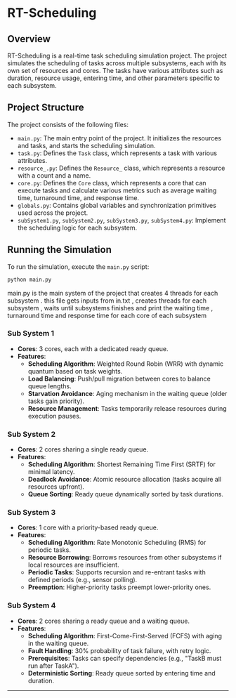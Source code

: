 # RT-Scheduling

## Overview

RT-Scheduling is a real-time task scheduling simulation project. The project simulates the scheduling of tasks across multiple subsystems, each with its own set of resources and cores. The tasks have various attributes such as duration, resource usage, entering time, and other parameters specific to each subsystem.

## Project Structure

The project consists of the following files:

- `main.py`: The main entry point of the project. It initializes the resources and tasks, and starts the scheduling simulation.
- `task.py`: Defines the `Task` class, which represents a task with various attributes.
- `resource_.py`: Defines the `Resource_` class, which represents a resource with a count and a name.
- `core.py`: Defines the `Core` class, which represents a core that can execute tasks and calculate various metrics such as average waiting time, turnaround time, and response time.
- `globals.py`: Contains global variables and synchronization primitives used across the project.
- `subSystem1.py`, `subSystem2.py`, `subSystem3.py`, `subSystem4.py`: Implement the scheduling logic for each subsystem.

## Running the Simulation

To run the simulation, execute the `main.py` script:

```sh
python main.py
```
main.py is the main system of the project that creates 4 threads for each subsystem .
this file gets inputs from in.txt , creates threads for each subsystem , waits until subsystems finishes and print the waiting time , turnaround time and response time for each core of each subsystem

### Sub System 1  
- **Cores**: 3 cores, each with a dedicated ready queue.
- **Features**:  
  - **Scheduling Algorithm**: Weighted Round Robin (WRR) with dynamic quantum based on task weights.
  - **Load Balancing**: Push/pull migration between cores to balance queue lengths.
  - **Starvation Avoidance**: Aging mechanism in the waiting queue (older tasks gain priority).
  - **Resource Management**: Tasks temporarily release resources during execution pauses.

### Sub System 2  
- **Cores**: 2 cores sharing a single ready queue.
- **Features**:  
  - **Scheduling Algorithm**: Shortest Remaining Time First (SRTF) for minimal latency.
  - **Deadlock Avoidance**: Atomic resource allocation (tasks acquire all resources upfront).
  - **Queue Sorting**: Ready queue dynamically sorted by task durations.

### Sub System 3  
- **Cores**: 1 core with a priority-based ready queue.
- **Features**:  
  - **Scheduling Algorithm**: Rate Monotonic Scheduling (RMS) for periodic tasks.
  - **Resource Borrowing**: Borrows resources from other subsystems if local resources are insufficient.
  - **Periodic Tasks**: Supports recursion and re-entrant tasks with defined periods (e.g., sensor polling).
  - **Preemption**: Higher-priority tasks preempt lower-priority ones.

### Sub System 4  
- **Cores**: 2 cores sharing a ready queue and a waiting queue.
- **Features**:  
  - **Scheduling Algorithm**: First-Come-First-Served (FCFS) with aging in the waiting queue.
  - **Fault Handling**: 30% probability of task failure, with retry logic.
  - **Prerequisites**: Tasks can specify dependencies (e.g., "TaskB must run after TaskA").
  - **Deterministic Sorting**: Ready queue sorted by entering time and duration.

---